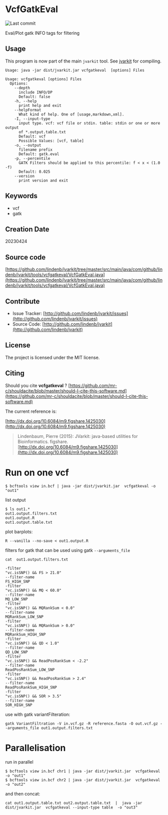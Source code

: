 # VcfGatkEval

![Last commit](https://img.shields.io/github/last-commit/lindenb/jvarkit.png)

Eval/Plot gatk INFO tags for filtering


## Usage


This program is now part of the main `jvarkit` tool. See [jvarkit](JvarkitCentral.md) for compiling.


```
Usage: java -jar dist/jvarkit.jar vcfgatkeval  [options] Files

Usage: vcfgatkeval [options] Files
  Options:
    --depth
      include INFO/DP
      Default: false
    -h, --help
      print help and exit
    --helpFormat
      What kind of help. One of [usage,markdown,xml].
    -I, --input-type
      input type. vcf: vcf file or stdin. table: stdin or one or more output 
      of *.output.table.txt
      Default: vcf
      Possible Values: [vcf, table]
    -o, --output
      filename prefix
      Default: gatk.eval
    -p, --percentile
      GATK Filters should be applied to this percentile: f < x < (1.0 -f)
      Default: 0.025
    --version
      print version and exit

```


## Keywords

 * vcf
 * gatk



## Creation Date

20230424

## Source code 

[https://github.com/lindenb/jvarkit/tree/master/src/main/java/com/github/lindenb/jvarkit/tools/vcfgatkeval/VcfGatkEval.java](https://github.com/lindenb/jvarkit/tree/master/src/main/java/com/github/lindenb/jvarkit/tools/vcfgatkeval/VcfGatkEval.java)


## Contribute

- Issue Tracker: [http://github.com/lindenb/jvarkit/issues](http://github.com/lindenb/jvarkit/issues)
- Source Code: [http://github.com/lindenb/jvarkit](http://github.com/lindenb/jvarkit)

## License

The project is licensed under the MIT license.

## Citing

Should you cite **vcfgatkeval** ? [https://github.com/mr-c/shouldacite/blob/master/should-I-cite-this-software.md](https://github.com/mr-c/shouldacite/blob/master/should-I-cite-this-software.md)

The current reference is:

[http://dx.doi.org/10.6084/m9.figshare.1425030](http://dx.doi.org/10.6084/m9.figshare.1425030)

> Lindenbaum, Pierre (2015): JVarkit: java-based utilities for Bioinformatics. figshare.
> [http://dx.doi.org/10.6084/m9.figshare.1425030](http://dx.doi.org/10.6084/m9.figshare.1425030)

 
# Run on one vcf

```
$ bcftools view in.bcf | java -jar dist/jvarkit.jar  vcfgatkeval -o "out1"
```

list output

```
$ ls out1.*
out1.output.filters.txt
out1.output.R 
out1.output.table.txt
```

plot barplots:

```
R --vanilla --no-save < out1.output.R 
```


filters for gatk that can be used using gatk `--arguments_file`

```
cat  out1.output.filters.txt
```

```
-filter
"vc.isSNP() && FS > 21.0"
--filter-name
FS_HIGH_SNP
-filter
"vc.isSNP() && MQ < 60.0"
--filter-name
MQ_LOW_SNP
-filter
"vc.isSNP() && MQRankSum < 0.0"
--filter-name
MQRankSum_LOW_SNP
-filter
"vc.isSNP() && MQRankSum > 0.0"
--filter-name
MQRankSum_HIGH_SNP
-filter
"vc.isSNP() && QD < 1.0"
--filter-name
QD_LOW_SNP
-filter
"vc.isSNP() && ReadPosRankSum < -2.2"
--filter-name
ReadPosRankSum_LOW_SNP
-filter
"vc.isSNP() && ReadPosRankSum > 2.4"
--filter-name
ReadPosRankSum_HIGH_SNP
-filter
"vc.isSNP() && SOR > 3.5"
--filter-name
SOR_HIGH_SNP
```

use with gatk variantFilteration:

```
gatk VariantFiltration -V in.vcf.gz -R reference.fasta -O out.vcf.gz --arguments_file out1.output.filters.txt

```

# Parallelisation

run in parallel
```
$ bcftools view in.bcf chr1 | java -jar dist/jvarkit.jar  vcfgatkeval -o "out1"
$ bcftools view in.bcf chr2 | java -jar dist/jvarkit.jar  vcfgatkeval -o "out2"
```

and then concat:

```
cat out1.output.table.txt out2.output.table.txt  |  java -jar dist/jvarkit.jar  vcfgatkeval --input-type table  -o "out3"
```



